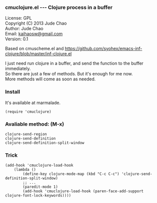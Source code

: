 ### cmuclojure.el --- Clojure process in a buffer

License: GPL  
Copyright (C) 2013  Jude Chao  
Author: Jude Chao  
Email: <kaihaosw@gmail.com>  
Version: 0.1  

Based on cmuscheme.el and https://github.com/syohex/emacs-inf-clojure/blob/master/inf-clojure.el  

I just need run clojure in a buffer, and send the function to the buffer immediately.  
So there are just a few of methods. But it's enough for me now.  
More methods will come as soon as needed.  

### Install
It's available at marmalade.

    (require 'cmuclojure)

### Avaliable method: (M-x)

    clojure-send-region
    clojure-send-definition
    clojure-send-definition-split-window

### Trick

    (add-hook 'cmuclojure-load-hook
        (lambda ()
            (define-key clojure-mode-map (kbd "C-c C-c") 'clojure-send-definition-split-window)
            ;; ...
            (paredit-mode 1)
            (add-hook 'cmuclojure-load-hook (paren-face-add-support clojure-font-lock-keywords))))
